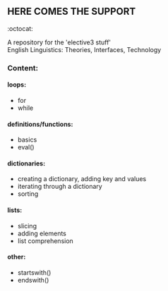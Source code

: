 ## HERE COMES THE SUPPORT
:octocat:

<p> A repository for the 'elective3 stuff'
<br> English Linguistics: Theories, Interfaces, Technology </p>

### Content: <br>
#### loops:
- for
- while
#### definitions/functions:
- basics
- eval()
#### dictionaries:
- creating a dictionary, adding key and values
- iterating through a dictionary
- sorting
#### lists:
- slicing
- adding elements
- list comprehension
#### other:
- startswith()
- endswith()